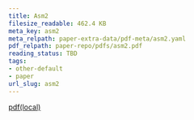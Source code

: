```yaml
---
title: Asm2
filesize_readable: 462.4 KB
meta_key: asm2
meta_relpath: paper-extra-data/pdf-meta/asm2.yaml
pdf_relpath: paper-repo/pdfs/asm2.pdf
reading_status: TBD
tags:
- other-default
- paper
url_slug: asm2
---
```


[pdf(local)](../../paper-repo/pdfs/asm2.pdf)
